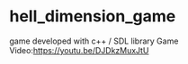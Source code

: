# hell_dimension_game

game developed with c++ / SDL library
Game Video:https://youtu.be/DJDkzMuxJtU
